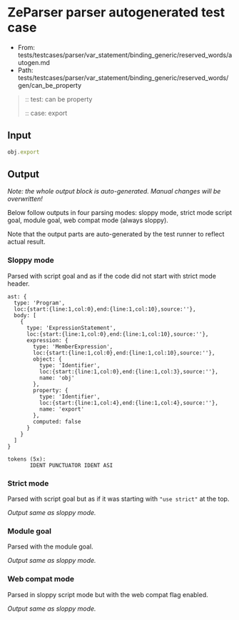 # ZeParser parser autogenerated test case

- From: tests/testcases/parser/var_statement/binding_generic/reserved_words/autogen.md
- Path: tests/testcases/parser/var_statement/binding_generic/reserved_words/gen/can_be_property

> :: test: can be property
>
> :: case: export

## Input


`````js
obj.export
`````

## Output

_Note: the whole output block is auto-generated. Manual changes will be overwritten!_

Below follow outputs in four parsing modes: sloppy mode, strict mode script goal, module goal, web compat mode (always sloppy).

Note that the output parts are auto-generated by the test runner to reflect actual result.

### Sloppy mode

Parsed with script goal and as if the code did not start with strict mode header.

`````
ast: {
  type: 'Program',
  loc:{start:{line:1,col:0},end:{line:1,col:10},source:''},
  body: [
    {
      type: 'ExpressionStatement',
      loc:{start:{line:1,col:0},end:{line:1,col:10},source:''},
      expression: {
        type: 'MemberExpression',
        loc:{start:{line:1,col:0},end:{line:1,col:10},source:''},
        object: {
          type: 'Identifier',
          loc:{start:{line:1,col:0},end:{line:1,col:3},source:''},
          name: 'obj'
        },
        property: {
          type: 'Identifier',
          loc:{start:{line:1,col:4},end:{line:1,col:4},source:''},
          name: 'export'
        },
        computed: false
      }
    }
  ]
}

tokens (5x):
       IDENT PUNCTUATOR IDENT ASI
`````

### Strict mode

Parsed with script goal but as if it was starting with `"use strict"` at the top.

_Output same as sloppy mode._

### Module goal

Parsed with the module goal.

_Output same as sloppy mode._

### Web compat mode

Parsed in sloppy script mode but with the web compat flag enabled.

_Output same as sloppy mode._
